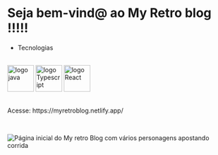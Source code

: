 # Seja bem-vind@ ao My Retro blog !!!!!

- Tecnologias
<br>
<div>
<img src ="https://i.imgur.com/BsLatwP.gif" alt="logo java" width="60"></img>
<img src ="https://i.imgur.com/MGitLRa.gif" alt="logo Typescript" width="60"></img>
<img src ="https://i.imgur.com/YC9OwAF.gif" alt="logo React" width="60"></img>
</div><br>

<p>
Acesse: https://myretroblog.netlify.app/
</p>
<br>

<img src= "https://i.imgur.com/u17zGzG.png" alt="Página inicial do My retro Blog com vários personagens apostando corrida"></img>
